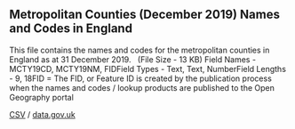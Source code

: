 ## Metropolitan Counties (December 2019) Names and Codes in England

This file contains the names and codes for the metropolitan counties in England as at 31 December 2019.   (File Size - 13 KB) Field Names - MCTY19CD, MCTY19NM, FIDField Types - Text, Text, NumberField Lengths - 9, 18FID = The FID,
or Feature ID is created by the publication process when the names and codes /
lookup products are published to the Open Geography portal

[CSV](csv/253.csv) / [data.gov.uk](https://data.gov.uk/dataset/10ecf121-12cc-40da-a0ff-380de51c88b1/metropolitan-counties-december-2019-names-and-codes-in-england)

